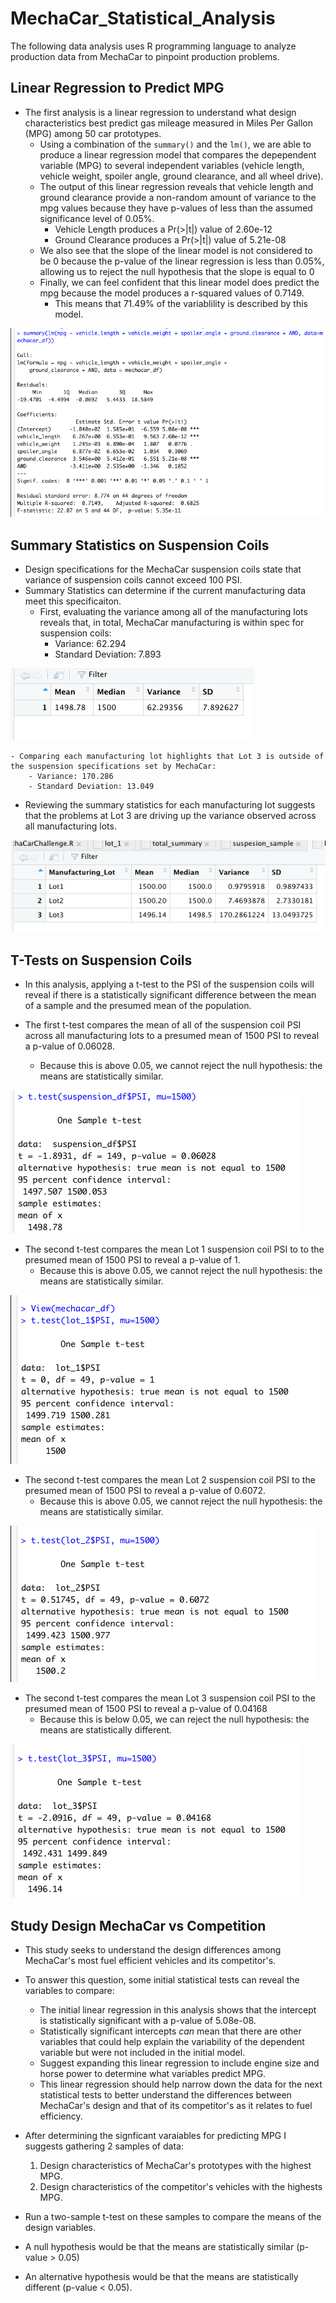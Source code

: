 # MechaCar_Statistical_Analysis

The following data analysis uses R programming language to analyze production data from MechaCar to pinpoint production problems.

## Linear Regression to Predict MPG

- The first analysis is a linear regression to understand what design characteristics best predict gas mileage measured in Miles Per Gallon (MPG) among 50 car prototypes.
    - Using a combination of the `summary()` and the `lm()`, we are able to produce a linear regression model that compares the depependent variable (MPG) to several independent variables (vehicle length, vehicle weight, spoiler angle, ground clearance, and all wheel drive).
    - The output of this linear regression reveals that vehicle length and ground clearance provide a non-random amount of variance to the mpg values because they have p-values of less than the assumed significance level of 0.05%.
        - Vehicle Length produces a Pr(>|t|) value of 2.60e-12
        - Ground Clearance produces a Pr(>|t|) value of 5.21e-08
    - We also see that the slope of the linear model is not considered to be 0 because the p-value of the linear regression is less than 0.05%, allowing us to reject the null hypothesis that the slope is equal to 0
    - Finally, we can feel confident that this linear model does predict the mpg because the model produces a r-squared values of 0.7149.
        - This means that 71.49% of the variablility is described by this model.

![IMAGE of LINEAR REGRESSION](readme_images/mod15_lin_regress.png)

## Summary Statistics on Suspension Coils

- Design specifications for the MechaCar suspension coils state that variance of suspension coils cannot exceed 100 PSI.
- Summary Statistics can determine if the current manufacturing data meet this specificaiton. 
    - First, evaluating the variance among all of the manufacturing lots reveals that, in total, MechaCar manufacturing is within spec for suspension coils:
        - Variance: 62.294
        - Standard Deviation: 7.893

![IMAGE of TOTAL_SUMMARY](readme_images/total_summary.png)

    - Comparing each manufacturing lot highlights that Lot 3 is outside of the suspension specifications set by MechaCar:
        - Variance: 170.286
        - Standard Deviation: 13.049
- Reviewing the summary statistics for each manufacturing lot suggests that the problems at Lot 3 are driving up the variance observed across all manufacturing lots.

![IMAGE of LOT_SUMMARY](readme_images/lot_summary.png)

## T-Tests on Suspension Coils

- In this analysis, applying a t-test to the PSI of the suspension coils will reveal if there is a statistically significant difference between the mean of a sample and the presumed mean of the population.

- The first t-test compares the mean of all of the suspension coil PSI across all manufacturing lots to a presumed mean of 1500 PSI to reveal a p-value of 0.06028. 
    - Because this is above 0.05, we cannot reject the null hypothesis: the means are statistically similar.

![IMAGE of TOTAL_LOT_TTEST](readme_images/total_lot_ttest.png)

- The second t-test compares the mean Lot 1 suspension coil PSI to to the presumed mean of 1500 PSI to reveal a p-value of 1. 
    - Because this is above 0.05, we cannot reject the null hypothesis: the means are statistically similar.

![IMAGE of LOT_1_TTEST](readme_images/lot_1_ttest.png)

- The second t-test compares the mean Lot 2 suspension coil PSI to the presumed mean of 1500 PSI to reveal a p-value of 0.6072. 
    - Because this is above 0.05, we cannot reject the null hypothesis: the means are statistically similar.

![IMAGE of LOT_2_TTEST](readme_images/lot_2_ttest.png)

- The second t-test compares the mean Lot 3 suspension coil PSI to the presumed mean of 1500 PSI to reveal a p-value of 0.04168 
    - Because this is below 0.05, we can reject the null hypothesis: the means are statistically different.

![IMAGE OF LOT_3_TTEST](readme_images/lot_3_ttest.png)

## Study Design MechaCar vs Competition

- This study seeks to understand the design differences among MechaCar's most fuel efficient vehicles and its competitor's.

- To answer this question, some initial statistical tests can reveal the variables to compare:
    - The initial linear regression in this analysis shows that the intercept is statistically significant with a p-value of 5.08e-08.
    - Statistically significant intercepts *can* mean that there are other variables that could help explain the variability of the dependent variable but were not included in the initial model. 
    - Suggest expanding this linear regression to include engine size and horse power to determine what variables predict MPG. 
    - This linear regression should help narrow down the data for the next statistical tests to better understand the differences between MechaCar's design and that of its competitor's as it relates to fuel efficiency. 

- After determining the signficant varaiables for predicting MPG I suggests gathering 2 samples of data: 
    1. Design characteristics of MechaCar's prototypes with the highest MPG.
    2. Design characteristics of the competitor's vehicles with the highests MPG.

- Run a two-sample t-test on these samples to compare the means of the design variables. 

- A null hypothesis would be that the means are statistically similar (p-value > 0.05)
- An alternative hypothesis would be that the means are statistically different (p-value < 0.05).


